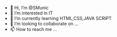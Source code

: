 - 👋 Hi, I’m @SMunic
- 👀 I’m interested in IT
- 🌱 I’m currently learning HTML,CSS,JAVA SCRIPT
- 💞️ I’m looking to collaborate on ...
- 📫 How to reach me ...

<!---
SMunic/SMunic is a ✨ special ✨ repository because its `README.md` (this file) appears on your GitHub profile.
You can click the Preview link to take a look at your changes.
--->
